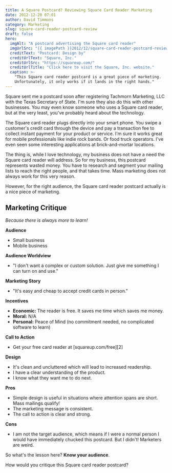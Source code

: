 ```yaml
---
title: A Square Postcard? Reviewing Square Card Reader Marketing
date: 2012-12-20 07:01
author: David Timmons
category: Marketing
slug: square-card-reader-postcard-review
draft: false
hero:
  imgAlt: "A postcard advertising the Square card reader"
  imgUrlSrc: "{{ imagePath }}2012/12/square-card-reader-postcard-review0.jpg"
  creditText: "Postcard: Design by"
  creditUrlText: "Square, Inc."
  creditUrlSrc: "https://squareup.com/"
  creditUrlTitle: "Click here to visit the Square, Inc. website."
  caption: >-
    "This Square card reader postcard is a great piece of marketing.
    Unfortunately, it only works if it lands in the right hands."
---
```


Square sent me a postcard soon after registering Tachmorn Marketing, LLC
with the Texas Secretary of State. I'm sure they also do this with other
businesses. You may even know someone who uses a Square card reader, but
at the very least, you've probably heard about the technology.

The Square card reader plugs directly into your smart phone. You swipe a
customer's credit card through the device and pay a transaction fee to
collect instant payment for your product or service. I'm sure it works
great for mobile professionals like indie rock bands. Or food truck
operators. I've even seen some interesting applications at
brick-and-mortar locations.

The thing is, while I love technology, my business does not have a need
the Square card reader will address. So for my business, this postcard
represents wasted money. You have to research and segment your mailing
lists to reach the right people, and that takes time. Mass marketing
does not always work for this very reason.

However, for the right audience, the Square card reader postcard
actually is a nice piece of marketing.

## Marketing Critique

*Because there is always more to learn!*

**Audience**
-   Small business
-   Mobile business

**Audience Worldview**
-   "I don't want a complex or custom solution. Just give me something I
    can turn on and use."

**Marketing Story**
-   "It's easy and cheap to accept credit cards in person."

**Incentives**
-   **Economic:** The reader is free. It saves me time which saves me
    money.
-   **Moral:** N/A
-   **Personal:** Peace of Mind (no commitment needed, no complicated
    software to learn)

**Call to Action**
-   Get your free card reader at [squareup.com/free][2]

**Design**
-   It's clean and uncluttered which will lead to increased readership.
-   I have a clear understanding of the product.
-   I know what they want me to do next.

**Pros**
-   Simple design is useful in situations where attention spans are
    short. Mass mailings qualify!
-   The marketing message is consistent.
-   The call to action is clear and strong.

**Cons**
-   I am not the target audience, which means if I were a normal person
    I would have immediately chucked this postcard. But I didn't!
    Marketers are weird.

So what's the lesson here? **Know your audience**.

How would you critique this Square card reader postcard?
